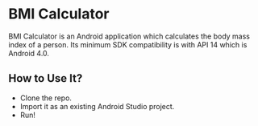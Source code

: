 # BMI Calculator
BMI Calculator is an Android application which calculates the body mass index of a person. Its minimum SDK compatibility is with API 14 which is Android 4.0.
## How to Use It?
* Clone the repo.
* Import it as an existing Android Studio project.
* Run!